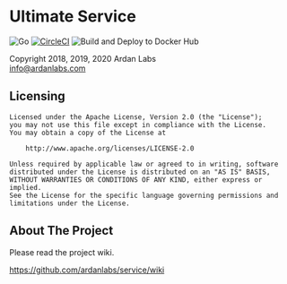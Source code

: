 # Ultimate Service

![Go](https://github.com/tullo/service/workflows/Go/badge.svg?branch=tullo)
[![CircleCI](https://circleci.com/gh/tullo/service.svg?style=svg)](https://circleci.com/gh/tullo/service)
![Build and Deploy to Docker Hub](https://github.com/tullo/service/workflows/Build%20and%20Deploy%20to%20Docker%20Hub/badge.svg?branch=tullo)

Copyright 2018, 2019, 2020 Ardan Labs  
info@ardanlabs.com

## Licensing

```plaintext
Licensed under the Apache License, Version 2.0 (the "License");
you may not use this file except in compliance with the License.
You may obtain a copy of the License at

    http://www.apache.org/licenses/LICENSE-2.0

Unless required by applicable law or agreed to in writing, software
distributed under the License is distributed on an "AS IS" BASIS,
WITHOUT WARRANTIES OR CONDITIONS OF ANY KIND, either express or implied.
See the License for the specific language governing permissions and
limitations under the License.
```

## About The Project

Please read the project wiki.

<https://github.com/ardanlabs/service/wiki>
